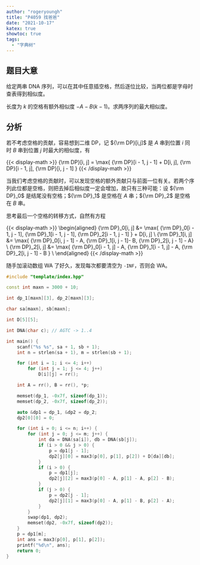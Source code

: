 ```yaml
---
author: "rogeryoungh"
title: "P4059 找爸爸"
date: "2021-10-17"
katex: true
showtoc: true
tags: 
  - "字典树"
---
```


## 题目大意

给定两串 DNA 序列，可以在其中任意插空格，然后逐位比较，当两位都是字母时查表得到相似度。

长度为 $k$ 的空格有额外相似度 $- A - B(k - 1)$。求两序列的最大相似度。

## 分析

若不考虑空格的贡献，容易想到二维 DP，记 ${\rm DP}[i,j]$ 是 $A$ 串到位置 $i$ 同时 $B$ 串到位置 $j$ 时最大的相似度，有

{{< display-math >}}
{\rm DP}[i, j] = \max\{ {\rm DP}[i - 1, j - 1] + D[i, j], {\rm DP}[i - 1, j], {\rm DP}[i, j - 1] \}
{{< /display-math >}}

当我们考虑空格的贡献时，可以发现空格的额外贡献只与前面一位有关。若两个序列此位都是空格，则把去掉后相似度一定会增加，故只有三种可能：设 ${\rm DP}_0$ 是结尾没有空格；${\rm DP}_1$ 是空格在 $A$ 串；${\rm DP}_2$ 是空格在 $B$ 串。

思考最后一个空格的转移方式，自然有方程

{{< display-math >}}
\begin{aligned}
{\rm DP}_0[i, j] &= \max\{ {\rm DP}_0[i - 1, j - 1], {\rm DP}_1[i - 1, j - 1], {\rm DP}_2[i - 1, j - 1] \} + D[i, j] \\
{\rm DP}_1[i, j] &= \max\{ {\rm DP}_0[i, j - 1] - A, {\rm DP}_1[i, j - 1]- B, {\rm DP}_2[i, j - 1] - A\} \\
{\rm DP}_2[i, j] &= \max\{ {\rm DP}_0[i - 1, j] - A, {\rm DP}_1[i - 1, j] - A, {\rm DP}_2[i, j - 1] - B \} \\
\end{aligned}
{{< /display-math >}}

随手加滚动数组 WA 了好久，发现每次都要清空为 `-INF`，否则会 WA。

```cpp
#include "template/index.hpp"

const int maxn = 3000 + 10;

int dp_1[maxn][3], dp_2[maxn][3];

char sa[maxn], sb[maxn];

int D[5][5];

int DNA(char c); // AGTC -> 1..4

int main() {
    scanf("%s %s", sa + 1, sb + 1);
    int n = strlen(sa + 1), m = strlen(sb + 1);

    for (int i = 1; i <= 4; i++)
        for (int j = 1; j <= 4; j++)
            D[i][j] = rr();

    int A = rr(), B = rr(), *p;

    memset(dp_1, -0x7f, sizeof(dp_1));
    memset(dp_2, -0x7f, sizeof(dp_2));

    auto &dp1 = dp_1, &dp2 = dp_2;
    dp2[0][0] = 0;

    for (int i = 0; i <= n; i++) {
        for (int j = 0; j <= m; j++) {
            int da = DNA(sa[i]), db = DNA(sb[j]);
            if (i > 0 && j > 0) {
                p = dp1[j - 1];
                dp2[j][0] = max3(p[0], p[1], p[2]) + D[da][db];
            }
            if (i > 0) {
                p = dp1[j];
                dp2[j][2] = max3(p[0] - A, p[1] - A, p[2] - B);
            }
            if (j > 0) {
                p = dp2[j - 1];
                dp2[j][1] = max3(p[0] - A, p[1] - B, p[2] - A);
            }
        }
        swap(dp1, dp2);
        memset(dp2, -0x7f, sizeof(dp2));
    }
    p = dp1[m];
    int ans = max3(p[0], p[1], p[2]);
    printf("%d\n", ans);
    return 0;
}
```


